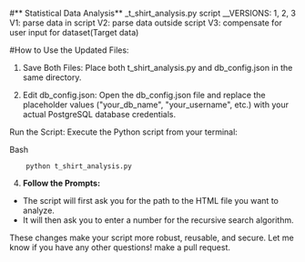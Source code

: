 #** Statistical Data Analysis**
    _t_shirt_analysis.py script 
    __VERSIONS: 1, 2, 3
    V1: parse data in script
    V2: parse data outside script
    V3: compensate for user input for dataset(Target data)

#How to Use the Updated Files:
1.  Save Both Files: Place both t_shirt_analysis.py and db_config.json in the same directory.

2.  Edit db_config.json: Open the db_config.json file and replace the placeholder values ("your_db_name", "your_username", etc.) with your actual PostgreSQL database credentials.

Run the Script: Execute the Python script from your terminal:

Bash
```
    python t_shirt_analysis.py
```
4.  **Follow the Prompts:**
* The script will first ask you for the path to the HTML file you want to analyze.
* It will then ask you to enter a number for the recursive search algorithm.

These changes make your script more robust, reusable, and secure. Let me know if you have any other questions! make a pull request.
